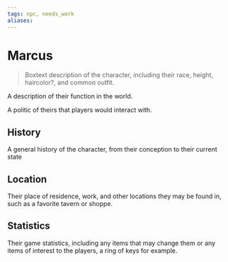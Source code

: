 ```yaml
---
tags: npc, needs_work
aliases:
---
```

# Marcus

> Boxtext description of the character, including their race, height, haircolor?, and common outfit.

A description of their function in the world.

A politic of theirs that players would interact with.

## History
A general history of the character, from their conception to their current state

## Location
Their place of residence, work, and other locations they may be found in, such as a favorite tavern or shoppe.

## Statistics
Their game statistics, including any items that may change them or any items of interest to the players, a ring of keys for example.